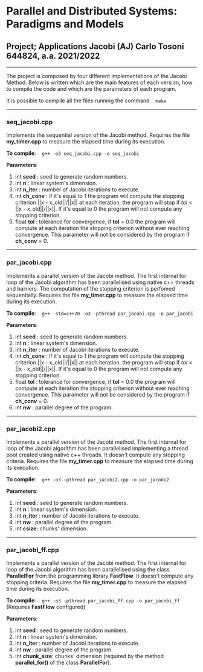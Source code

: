 

# Parallel and Distributed Systems: Paradigms and Models #

## Project; Applications Jacobi (AJ) Carlo Tosoni 644824, a.a. 2021/2022 ##

---

The project is composed by four different implementations of the Jacobi Method. Below is written which are the main features of each version, how to compile the code and which are the parameters of each program.

It is possible to compile all the files running the command&nbsp; &nbsp; ```make```

---

### seq_jacobi.cpp ###

Implements the sequential version of the Jacobi method. Requires the file __my_timer.cpp__ to measure the elapsed time during its execution.

__To compile__:&nbsp; &nbsp; ```g++ -o3 seq_jacobi.cpp -o seq_jacobi```

__Parameters__:

1. int __seed__ : seed to generate random numbers.
2. int __n__ : linear system's dimension.
3. int __n_iter__ : number of Jacobi iterations to execute.
4. int __ch_conv__ : if it's equal to 1 the program will compute the stopping criterion ||x - x_old||/||x|| at each iteration, the program will stop if _tol_ < ||x - x_old||/||x||. If it's equal to 0 the program will not compute any stopping criterion.
5. float __tol__ : tolerance for convergence, if __tol__ = 0.0  the program will compute at each iteration the stopping criterion without ever reaching convergence. This parameter will not be considered by the program if __ch_conv__ = 0.

---

### par_jacobi.cpp 

Implements a parallel version of the Jacobi method. The first internal for loop of the Jacobi algorithm has been parallelised using native c++ threads and barriers. The computation of the stopping criterion is perfomed sequentially. Requires the file __my_timer.cpp__ to measure the elapsed time during its execution.

__To compile__:&nbsp; &nbsp; ```g++ -std=c++20 -o3 -pthread par_jacobi.cpp -o par_jacobi```

__Parameters__:

1. int __seed__ : seed to generate random numbers.
2. int __n__ : linear system's dimension.
3. int __n_iter__ : number of Jacobi iterations to execute.
4. int __ch_conv__ : if it's equal to 1 the program will compute the stopping criterion ||x - x_old||/||x|| at each iteration, the program will stop if _tol_ < ||x - x_old||/||x||. If it's equal to 0 the program will not compute any stopping criterion.
5. float __tol__ : tolerance for convergence, if __tol__ = 0.0  the program will compute at each iteration the stopping criterion without ever reaching convergence. This parameter will not be considered by the program if __ch_conv__ = 0.
6. int __nw__ : parallel degree of the program. 


---

### par_jacobi2.cpp

Implements a parallel version of the Jacobi method. The first internal for loop of the Jacobi algorithm has been parallelised implementing a thread pool created using native c++ threads. It doesn't compute any stopping criteria. Requires the file __my_timer.cpp__ to measure the elapsed time during its execution.

__To compile__:&nbsp; &nbsp; ```g++ -o3 -pthread par_jacobi2.cpp -o par_jacobi2```

__Parameters__:

1. int __seed__ : seed to generate random numbers.
2. int __n__ : linear system's dimension.
3. int __n_iter__ : number of Jacobi iterations to execute.
4. int __nw__ : parallel degree of the program. 
5. int __csize__: chunks' dimension.

---

### par_jacobi_ff.cpp

Implements a parallel version of the Jacobi method. The first internal for loop of the Jacobi algorithm has been parallelised using the class __ParallelFor__ from the programming library __FastFlow__. It doesn't compute any stopping criteria. Requires the file __my_timer.cpp__ to measure the elapsed time during its execution.

__To compile__:&nbsp; &nbsp; ```g++ -o3 -pthread par_jacobi_ff.cpp -o par_jacobi_ff```&nbsp; &nbsp; &nbsp; &nbsp; (Requires __FastFlow__ configured)

__Parameters__:

1. int __seed__ : seed to generate random numbers.
2. int __n__ : linear system's dimension.
3. int __n_iter__ : number of Jacobi iterations to execute.
4. int __nw__ : parallel degree of the program. 
5. int __chunk_size__: chunks' dimension (required by the method __parallel_for()__ of the class __ParallelFor__).




